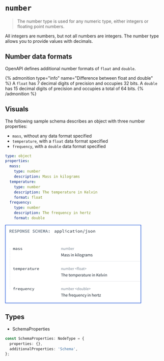 # `number`

> The number type is used for any numeric type, either integers or floating point numbers.

All integers are numbers, but not all numbers are integers.
The number type allows you to provide values with decimals.

## Number data formats

OpenAPI defines additional number formats of `float` and `double`.

{% admonition type="info" name="Difference between float and double" %}
A `float` has 7 decimal digits of precision and occupies 32 bits.
A `double` has 15 decimal digits of precision and occupies a total of 64 bits.
{% /admonition %}

## Visuals

The following sample schema describes an object with three number properties:
- `mass`, without any data format specified
- `temperature`, with a `float` data format specified
- `frequency`, with a `double` data format specified

```yaml
type: object
properties:
  mass:
    type: number
    description: Mass in kilograms
  temperature:
    type: number
    description: The temperature in Kelvin
    format: float
  frequency:
    type: number
    description: The frequency in hertz
    format: double
```

![schema with numbers](./images/schema-number.png)

## Types

- SchemaProperties

```ts
const SchemaProperties: NodeType = {
  properties: {},
  additionalProperties: 'Schema',
};
```
